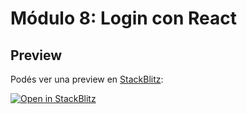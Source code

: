 # Módulo 8: Login con React

## Preview

Podés ver una preview en [StackBlitz](http://stackblitz.com/):

[![Open in StackBlitz](https://developer.stackblitz.com/img/open_in_stackblitz.svg)](https://stackblitz.com/github/aprende-a-programar/dwf-examples/m8-login-con-react)
